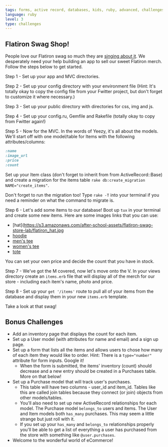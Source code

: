 ```yaml
---
tags: forms, active record, databases, kids, ruby, advanced, challenges
language: ruby
level: 3
type: challenges
---
```


## Flatiron Swag Shop!

People love our Flatiron swag so much they are [singing about it](https://docs.google.com/a/flatironschool.com/file/d/0B_qWLnYbXOdPS2tMbHVpOG1GUVE/edit). We desperately need your help building an app to sell our sweet Flatiron merch. Follow the steps below to get started.

Step 1 - Set up your app and MVC directories.

Step 2 - Set up your config directory with your environment file (Hint: It's totally okay to copy the config file from your Fwitter project, but don't forget to customize it where necessary.)

Step 3 - Set up your public directory with directories for css, img and js.

Step 4 - Set up your config.ru, Gemfile and Rakefile (totally okay to copy from Fwitter again!)

Step 5 - Now for the MVC. In the words of Yeezy, it's all about the models. We'll start off with one model/table for Items with the following attributes/columns:

```ruby
:name
:image_url 
:price
:count
```

Set up your Item class (don't forget to inherit from from ActiveRecord::Base) and create a migration for the items table `rake db:create_migration NAME="create_items"`. 

Don't forget to run the migration too! Type `rake -T` into your terminal if you need a reminder on what the command to migrate is.

Step 6 - Let's add some items to our database! Boot up `tux` in your terminal and create some new items. Here are some images links that you can use:

+ [hat](https://s3.amazonaws.com/after-school-assets/flatiron-swag-store-lab/flatiron_hat.jpg
+ [hoodie](https://s3.amazonaws.com/after-school-assets/flatiron-swag-store-lab/flatiron_hoodie.jpg)
+ [men's tee](https://s3.amazonaws.com/after-school-assets/flatiron-swag-store-lab/flatiron_tee_m.jpg)
+ [women's tee](https://s3.amazonaws.com/after-school-assets/flatiron-swag-store-lab/flatiron_tee_w.jpg)
+ [tote](https://s3.amazonaws.com/after-school-assets/flatiron-swag-store-lab/flatiron_tote.jpg)

You can set your own price and decide the count that you have in stock.

Step 7 - We've got the M covered, now let's move onto the V. In your views directory create an `items.erb` file that will display all of the merch for our store - including each item's name, photo and price.

Step 8 - Set up your `get '/items'` route to pull all of your items from the database and display them in your new `items.erb` template.

Take a look at that swag!

## Bonus Challenges
+ Add an inventory page that displays the count for each item.
+ Set up a User model (with attributes for name and email) and a sign up page.
+ Set up a form that lists all the items and allows users to chose how many of each item they would like to order. Hint: There is a `type="number"` attribute for form inputs. Google it! 
  * When the form is submitted, the items' inventory (count) should decrease and a new entry should be created in a Purchases table. More on that below!
+ Set up a Purchase model that will track user's purchases. 
  * This table will have two columns - user_id and item_id. Tables like this are called join tables because they connect (or join) objects from other models/tables.
  * You'll also need to set up new ActiveRecord relationships for each model. The Purchase model `belongs_to` users and items. The User and Item models both `has_many` purchases. This may seem a little strange but just roll with it.
  * If you set up your `has_many` and `belongs_to` relationships properly you'll be able to get a list of everything a user has purchased from the store with something like `@user.purchases`.
+ Welcome to the wonderful world of eCommerce!

